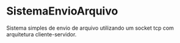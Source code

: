 # SistemaEnvioArquivo
Sistema simples de envio de arquivo utilizando um socket tcp com arquitetura cliente-servidor.
